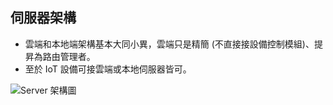 伺服器架構
---

* 雲端和本地端架構基本大同小異，雲端只是精簡 (不直接接設備控制模組)、提昇為路由管理者。
* 至於 IoT 設備可接雲端或本地伺服器皆可。 

![Server 架構圖](https://cacoo.com/diagrams/XIbHkJ4p7f6aNVdg-5F8D7.png)

